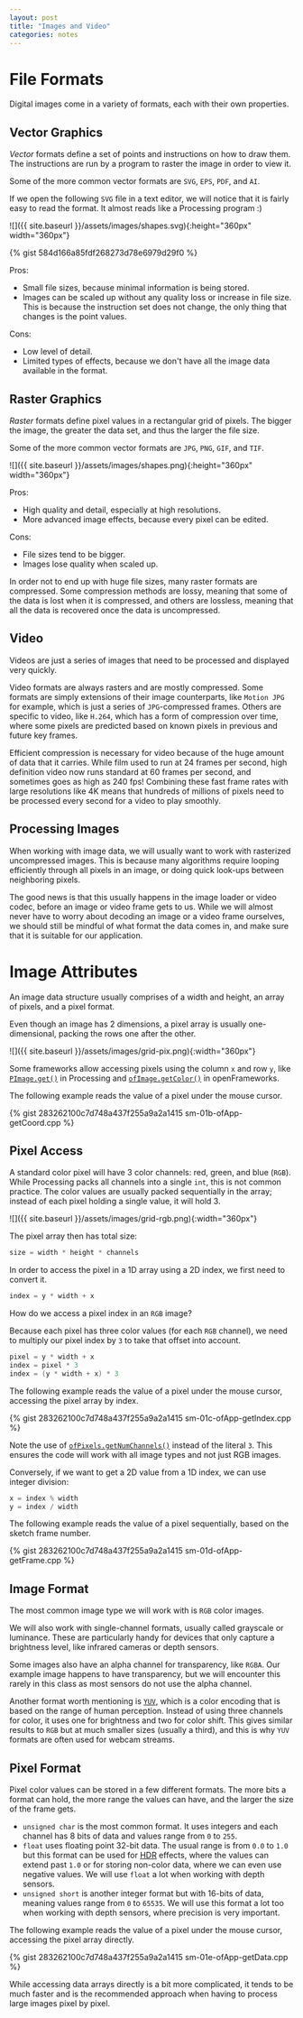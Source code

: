 ```yaml
---
layout: post
title: "Images and Video"
categories: notes
---
```


# File Formats

Digital images come in a variety of formats, each with their own properties.

## Vector Graphics

*Vector* formats define a set of points and instructions on how to draw them. The instructions are run by a program to raster the image in order to view it. 

Some of the more common vector formats are `SVG`, `EPS`, `PDF`, and `AI`.

If we open the following `SVG` file in a text editor, we will notice that it is fairly easy to read the format. It almost reads like a Processing program :)

![]({{ site.baseurl }}/assets/images/shapes.svg){:height="360px" width="360px"}

{% gist 584d166a85fdf268273d78e6979d29f0 %}

Pros:
  * Small file sizes, because minimal information is being stored.
  * Images can be scaled up without any quality loss or increase in file size. This is because the instruction set does not change, the only thing that changes is the point values.

Cons:
  * Low level of detail.
  * Limited types of effects, because we don't have all the image data available in the format.

## Raster Graphics

*Raster* formats define pixel values in a rectangular grid of pixels. The bigger the image, the greater the data set, and thus the larger the file size.

Some of the more common vector formats are `JPG`, `PNG`, `GIF`, and `TIF`.

![]({{ site.baseurl }}/assets/images/shapes.png){:height="360px" width="360px"}

Pros:
  * High quality and detail, especially at high resolutions.
  * More advanced image effects, because every pixel can be edited.

Cons:
  * File sizes tend to be bigger.
  * Images lose quality when scaled up.

In order not to end up with huge file sizes, many raster formats are compressed. Some compression methods are lossy, meaning that some of the data is lost when it is compressed, and others are lossless, meaning that all the data is recovered once the data is uncompressed.

## Video

Videos are just a series of images that need to be processed and displayed very quickly. 

Video formats are always rasters and are mostly compressed. Some formats are simply extensions of their image counterparts, like `Motion JPG` for example, which is just a series of `JPG`-compressed frames. Others are specific to video, like `H.264`, which has a form of compression over time, where some pixels are predicted based on known pixels in previous and future key frames. 

Efficient compression is necessary for video because of the huge amount of data that it carries. While film used to run at 24 frames per second, high definition video now runs standard at 60 frames per second, and sometimes goes as high as 240 fps! Combining these fast frame rates with large resolutions like 4K means that hundreds of millions of pixels need to be processed every second for a video to play smoothly.

## Processing Images

When working with image data, we will usually want to work with rasterized uncompressed images. This is because many algorithms require looping efficiently through all pixels in an image, or doing quick look-ups between neighboring pixels. 

The good news is that this usually happens in the image loader or video codec, before an image or video frame gets to us. While we will almost never have to worry about decoding an image or a video frame ourselves, we should still be mindful of what format the data comes in, and make sure that it is suitable for our application.

# Image Attributes

An image data structure usually comprises of a width and height, an array of pixels, and a pixel format.

Even though an image has 2 dimensions, a pixel array is usually one-dimensional, packing the rows one after the other.

![]({{ site.baseurl }}/assets/images/grid-pix.png){:width="360px"}

Some frameworks allow accessing pixels using the column `x` and row `y`, like [`PImage.get()`](https://www.processing.org/reference/PImage_get_.html) in Processing and [`ofImage.getColor()`](https://openframeworks.cc//documentation/graphics/ofImage/#!show_getColor) in openFrameworks. 

The following example reads the value of a pixel under the mouse cursor.

{% gist 283262100c7d748a437f255a9a2a1415 sm-01b-ofApp-getCoord.cpp  %}

## Pixel Access

A standard color pixel will have 3 color channels: red, green, and blue (`RGB`). While Processing packs all channels into a single `int`, this is not common practice. The color values are usually packed sequentially in the array; instead of each pixel holding a single value, it will hold 3.

![]({{ site.baseurl }}/assets/images/grid-rgb.png){:width="360px"}

The pixel array then has total size:

```cpp
size = width * height * channels
```

In order to access the pixel in a 1D array using a 2D index, we first need to convert it.

 ```cpp
 index = y * width + x
 ```

How do we access a pixel index in an `RGB` image?

Because each pixel has three color values (for each `RGB` channel), we need to multiply our pixel index by `3` to take that offset into account.

```cpp
pixel = y * width + x
index = pixel * 3
index = (y * width + x) * 3
```

The following example reads the value of a pixel under the mouse cursor, accessing the pixel array by index.

{% gist 283262100c7d748a437f255a9a2a1415 sm-01c-ofApp-getIndex.cpp  %}

Note the use of [`ofPixels.getNumChannels()`](https://openframeworks.cc//documentation/graphics/ofPixels/#!show_getNumChannels) instead of the literal `3`. This ensures the code will work with all image types and not just RGB images.

Conversely, if we want to get a 2D value from a 1D index, we can use integer division:

```cpp
x = index % width
y = index / width
```

 The following example reads the value of a pixel sequentially, based on the sketch frame number.

{% gist 283262100c7d748a437f255a9a2a1415 sm-01d-ofApp-getFrame.cpp  %}

## Image Format

The most common image type we will work with is `RGB` color images. 

We will also work with single-channel formats, usually called grayscale or luminance. These are particularly handy for devices that only capture a brightness level, like infrared cameras or depth sensors.

Some images also have an alpha channel for transparency, like `RGBA`. Our example image happens to have transparency, but we will encounter this rarely in this class as most sensors do not use the alpha channel.

Another format worth mentioning is [`YUV`](https://en.wikipedia.org/wiki/YUV), which is a color encoding that is based on the range of human perception. Instead of using three channels for color, it uses one for brightness and two for color shift. This gives similar results to `RGB` but at much smaller sizes (usually a third), and this is why `YUV` formats are often used for webcam streams.

## Pixel Format

Pixel color values can be stored in a few different formats. The more bits a format can hold, the more range the values can have, and the larger the size of the frame gets.

* `unsigned char` is the most common format. It uses integers and each channel has 8 bits of data and values range from `0` to `255`.
* `float` uses floating point 32-bit data. The usual range is from `0.0` to `1.0` but this format can be used for [HDR](https://en.wikipedia.org/wiki/High-dynamic-range_imaging) effects, where the values can extend past `1.0` or for storing non-color data, where we can even use negative values. We will use `float` a lot when working with depth sensors.
* `unsigned short` is another integer format but with 16-bits of data, meaning values range from `0` to `65535`. We will use this format a lot too when working with depth sensors, where precision is very important.

The following example reads the value of a pixel under the mouse cursor, accessing the pixel array directly.

{% gist 283262100c7d748a437f255a9a2a1415 sm-01e-ofApp-getData.cpp  %}

While accessing data arrays directly is a bit more complicated, it tends to be much faster and is the recommended approach when having to process large images pixel by pixel.

